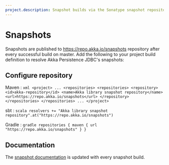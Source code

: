 ```yaml
---
project.description: Snapshot builds via the Sonatype snapshot repository.
---
```

# Snapshots

Snapshots are published to https://repo.akka.io/snapshots repository after every successful build on master.
Add the following to your project build definition to resolve Akka Persistence JDBC's snapshots:

## Configure repository

Maven
:   ```xml
    <project>
    ...
        <repositories>
          <repositories>
            <repository>
              <id>akka-repository</id>
              <name>Akka library snapshot repository</name>
              <url>https://repo.akka.io/snapshots</url>
            </repository>
          </repositories>
        </repositories>
    ...
    </project>
    ```

sbt
:   ```scala
    resolvers += "Akka library snapshot repository".at("https://repo.akka.io/snapshots")
    ```

Gradle
:   ```gradle
    repositories {
      maven {
        url  "https://repo.akka.io/snapshots"
      }
    }
    ```

## Documentation

The [snapshot documentation](https://doc.akka.io/libraries/akka-persistence-jdbc/snapshot) is updated with every snapshot build.

